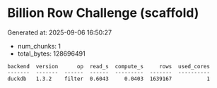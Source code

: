 # Billion Row Challenge (scaffold)

Generated at: 2025-09-06 16:50:27

- num_chunks: 1
- total_bytes: 128696491

```text
backend  version      op  read_s  compute_s     rows  used_cores
-------  -------  ------  ------  ---------  -------  ----------
duckdb   1.3.2    filter  0.6043     0.0403  1639167           1
```
